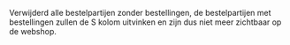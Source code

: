 Verwijderd alle bestelpartijen zonder bestellingen, de bestelpartijen met bestellingen zullen de S kolom uitvinken en zijn dus niet meer zichtbaar op de webshop.